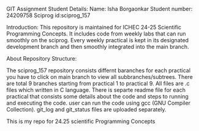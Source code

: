 
GIT Assignment 
Student Details: Name: Isha Borgaonkar Student number: 24209758  Sciprog id:sciprog_157

Introduction: This repository is maintained for ICHEC 24-25 Scientific Programming Concepts. It includes code from weekly labs that can run smoothly on the sciprog. Every weekly practical is kept in its designated development branch and then smoothly integrated into the main branch.

About Repository Structure:

The sciprog_157 repository consists differnt baranches for each practical you have to click on main branch to view all subbranches/subtrees. There are total 9 branches starting from practical 1 to practical 9. All files are .c files which written in C language. There is separte readme file for each practical that consists some details about the code and steps to running and executing the code. user can run the code using gcc (GNU Compiler Collection). git_log and git_status files are uploaded separately.

This is my repo for 24.25 scientific Programming Concepts 
